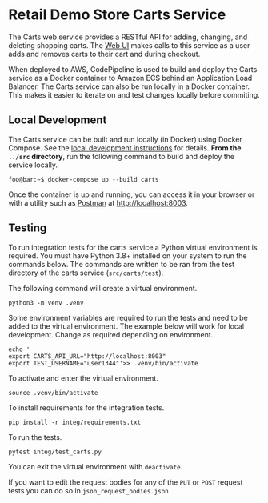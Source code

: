 # Retail Demo Store Carts Service

The Carts web service provides a RESTful API for adding, changing, and deleting shopping carts. The [Web UI](../web-ui) makes calls to this service as a user adds and removes carts to their cart and during checkout.

When deployed to AWS, CodePipeline is used to build and deploy the Carts service as a Docker container to Amazon ECS behind an Application Load Balancer. The Carts service can also be run locally in a Docker container. This makes it easier to iterate on and test changes locally before commiting.

## Local Development

The Carts service can be built and run locally (in Docker) using Docker Compose. See the [local development instructions](../) for details. **From the `../src` directory**, run the following command to build and deploy the service locally.

```console
foo@bar:~$ docker-compose up --build carts
```

Once the container is up and running, you can access it in your browser or with a utility such as [Postman](https://www.postman.com/) at [http://localhost:8003](http://localhost:8003).

## Testing
To run integration tests for the carts service a Python virtual environment is required. You must have Python 3.8+ installed on your system to run the commands below. The commands are written to be ran from the test directory of the carts service (`src/carts/test`).

The following command will create a virtual environment. 
```console
python3 -m venv .venv
```

Some environment variables are required to run the tests and need to be added to the virtual environment. The example below will work for local development. Change as required depending on environment.
```console
echo '
export CARTS_API_URL="http://localhost:8003"
export TEST_USERNAME="user1344"'>> .venv/bin/activate
```

To activate and enter the virtual environment.
```console
source .venv/bin/activate
```

To install requirements for the integration tests.
```console
pip install -r integ/requirements.txt
```

To run the tests.
```console
pytest integ/test_carts.py
```

You can exit the virtual environment with `deactivate`.

If you want to edit the request bodies for any of the `PUT` or `POST` request tests you can do so in `json_request_bodies.json`

